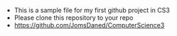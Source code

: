 - This is a sample file for my first github project in CS3
- Please clone this repository to your repo
- https://github.com/JomsDaned/ComputerScience3
